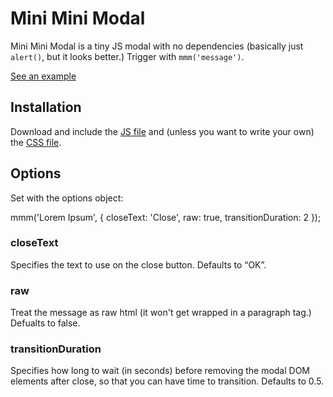# Mini Mini Modal

Mini Mini Modal is a tiny JS modal with no dependencies (basically just `alert()`, but it looks better.) Trigger with `mmm('message')`.

[See an example](http://jacksondc.com/miniminimodal)

## Installation

Download and include the [JS file](https://cdn.rawgit.com/jacksondc/miniminimodal/gh-pages/js/miniminimodal.js) and (unless you want to write your own) the [CSS file](https://cdn.rawgit.com/jacksondc/miniminimodal/gh-pages/css/miniminimodal.css).

## Options

Set with the options object:

mmm('Lorem Ipsum', {
  closeText: 'Close',
  raw: true,
  transitionDuration: 2
});

### closeText

Specifies the text to use on the close button. Defaults to “OK”.

### raw

Treat the message as raw html (it won't get wrapped in a paragraph tag.) Defualts to false.

### transitionDuration

Specifies how long to wait (in seconds) before removing the modal DOM elements after close, so that you can have time to transition. Defaults to 0.5.